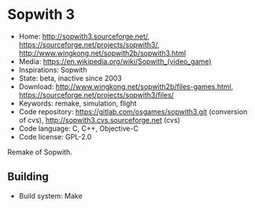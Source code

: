 # Sopwith 3

- Home: http://sopwith3.sourceforge.net/, https://sourceforge.net/projects/sopwith3/, http://www.wingkong.net/sopwith2b/sopwith3.html
- Media: https://en.wikipedia.org/wiki/Sopwith_(video_game)
- Inspirations: Sopwith
- State: beta, inactive since 2003
- Download: http://www.wingkong.net/sopwith2b/files-games.html, https://sourceforge.net/projects/sopwith3/files/
- Keywords: remake, simulation, flight
- Code repository: https://gitlab.com/osgames/sopwith3.git (conversion of cvs), http://sopwith3.cvs.sourceforge.net (cvs)
- Code language: C, C++, Objective-C
- Code license: GPL-2.0

Remake of Sopwith.

## Building

- Build system: Make
